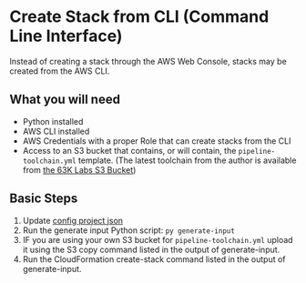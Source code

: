 # Create Stack from CLI (Command Line Interface)

Instead of creating a stack through the AWS Web Console, stacks may be created from the AWS CLI.

## What you will need

- Python installed
- AWS CLI installed
- AWS Credentials with a proper Role that can create stacks from the CLI
- Access to an S3 bucket that contains, or will contain, the `pipeline-toolchain.yml` template. (The latest toolchain from the author is available from [the 63K Labs S3 Bucket](https://63klabs.s3.amazonaws.com/atlantis/pipeline-toolchain.yml))

## Basic Steps

1. Update [config project json](./config-project.json)
2. Run the generate input Python script: `py generate-input`
3. IF you are using your own S3 bucket for `pipeline-toolchain.yml` upload it using the S3 copy command listed in the output of generate-input.
4. Run the CloudFormation create-stack command listed in the output of generate-input.